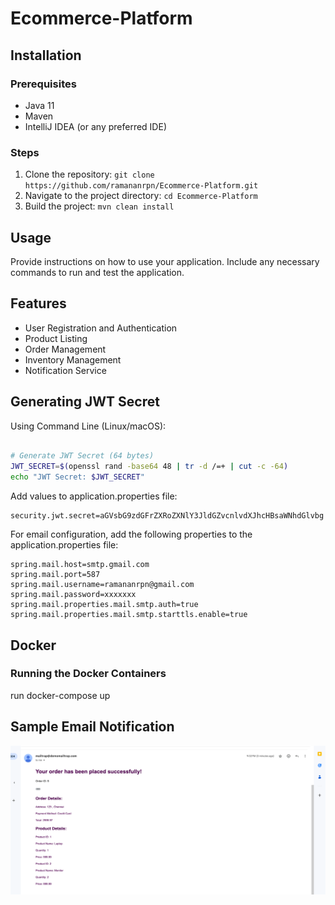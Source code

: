 # Ecommerce-Platform

## Installation

### Prerequisites
- Java 11
- Maven
- IntelliJ IDEA (or any preferred IDE)

### Steps
1. Clone the repository: `git clone https://github.com/ramananrpn/Ecommerce-Platform.git`
2. Navigate to the project directory: `cd Ecommerce-Platform`
3. Build the project: `mvn clean install`

## Usage
Provide instructions on how to use your application. Include any necessary commands to run and test the application.

## Features
- User Registration and Authentication
- Product Listing
- Order Management
- Inventory Management
- Notification Service

## Generating JWT Secret
Using Command Line (Linux/macOS):
```bash

# Generate JWT Secret (64 bytes)
JWT_SECRET=$(openssl rand -base64 48 | tr -d /=+ | cut -c -64)
echo "JWT Secret: $JWT_SECRET"
```

Add values to application.properties file:
```properties sample
security.jwt.secret=aGVsbG9zdGFrZXRoZXNlY3JldGZvcnlvdXJhcHBsaWNhdGlvbg
```

For email configuration, add the following properties to the application.properties file:
```properties sample
spring.mail.host=smtp.gmail.com
spring.mail.port=587
spring.mail.username=ramananrpn@gmail.com
spring.mail.password=xxxxxxx
spring.mail.properties.mail.smtp.auth=true
spring.mail.properties.mail.smtp.starttls.enable=true
 ```

## Docker
### Running the Docker Containers
run docker-compose up

## Sample Email Notification
![img.png](img.png)


